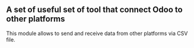 A set of useful set of tool that connect Odoo to other platforms
----------------------------------------------------------------

This module allows to send and receive data from other platforms via CSV file.
<br />